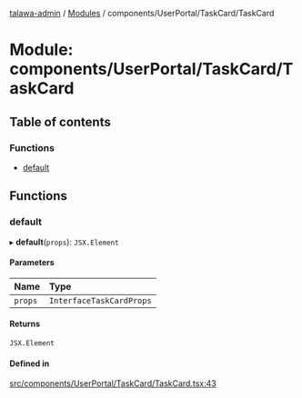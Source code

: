 [talawa-admin](../README.md) / [Modules](../modules.md) / components/UserPortal/TaskCard/TaskCard

# Module: components/UserPortal/TaskCard/TaskCard

## Table of contents

### Functions

- [default](components_UserPortal_TaskCard_TaskCard.md#default)

## Functions

### default

▸ **default**(`props`): `JSX.Element`

#### Parameters

| Name | Type |
| :------ | :------ |
| `props` | `InterfaceTaskCardProps` |

#### Returns

`JSX.Element`

#### Defined in

[src/components/UserPortal/TaskCard/TaskCard.tsx:43](https://github.com/disha1202/talawa-admin/blob/6c7f6a1/src/components/UserPortal/TaskCard/TaskCard.tsx#L43)
